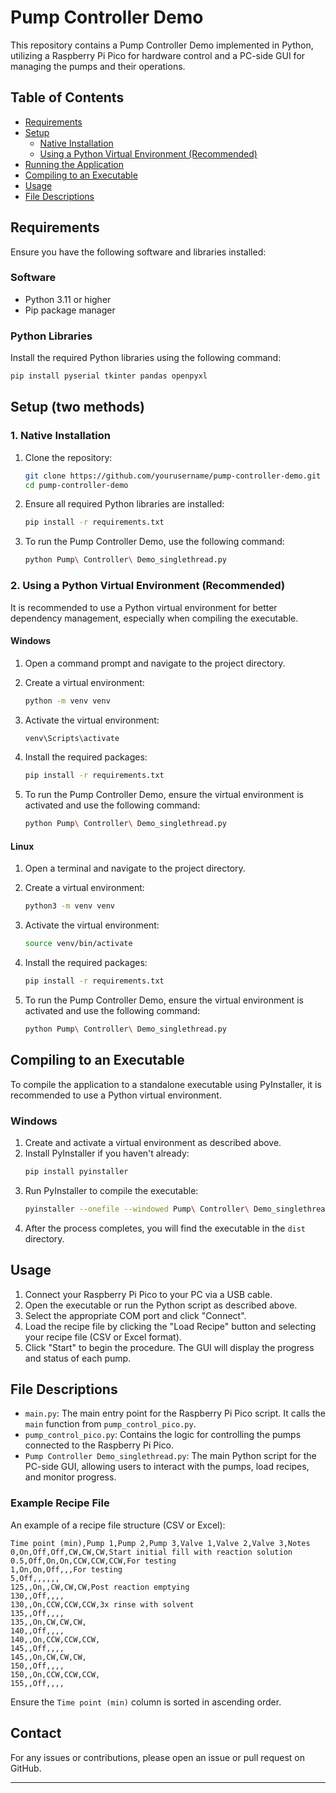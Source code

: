 
# Pump Controller Demo

This repository contains a Pump Controller Demo implemented in Python, utilizing a Raspberry Pi Pico for hardware control and a PC-side GUI for managing the pumps and their operations.

## Table of Contents
- [Requirements](#requirements)
- [Setup](#setup)
  - [Native Installation](#native-installation)
  - [Using a Python Virtual Environment (Recommended)](#using-a-python-virtual-environment-recommended)
- [Running the Application](#running-the-application)
- [Compiling to an Executable](#compiling-to-an-executable)
- [Usage](#usage)
- [File Descriptions](#file-descriptions)

## Requirements

Ensure you have the following software and libraries installed:

### Software
- Python 3.11 or higher
- Pip package manager

### Python Libraries
Install the required Python libraries using the following command:
```sh
pip install pyserial tkinter pandas openpyxl
```

## Setup (two methods)

### 1. Native Installation

1. Clone the repository:
    ```sh
    git clone https://github.com/yourusername/pump-controller-demo.git
    cd pump-controller-demo
    ```

2. Ensure all required Python libraries are installed:
    ```sh
    pip install -r requirements.txt
    ```

3. To run the Pump Controller Demo, use the following command:
    ```sh
    python Pump\ Controller\ Demo_singlethread.py
    ```

### 2. Using a Python Virtual Environment (Recommended)

It is recommended to use a Python virtual environment for better dependency management, especially when compiling the executable.

#### Windows

1. Open a command prompt and navigate to the project directory.
2. Create a virtual environment:
    ```sh
    python -m venv venv
    ```
3. Activate the virtual environment:
    ```sh
    venv\Scripts\activate
    ```
4. Install the required packages:
    ```sh
    pip install -r requirements.txt
    ```

5. To run the Pump Controller Demo, ensure the virtual environment is activated and use the following command:
    ```sh
    python Pump\ Controller\ Demo_singlethread.py
    ```

#### Linux

1. Open a terminal and navigate to the project directory.
2. Create a virtual environment:
    ```sh
    python3 -m venv venv
    ```
3. Activate the virtual environment:
    ```sh
    source venv/bin/activate
    ```
4. Install the required packages:
    ```sh
    pip install -r requirements.txt
    ```

5. To run the Pump Controller Demo, ensure the virtual environment is activated and use the following command:
    ```sh
    python Pump\ Controller\ Demo_singlethread.py
    ```

## Compiling to an Executable

To compile the application to a standalone executable using PyInstaller, it is recommended to use a Python virtual environment.

### Windows

1. Create and activate a virtual environment as described above.
2. Install PyInstaller if you haven't already:
    ```sh
    pip install pyinstaller
    ```
3. Run PyInstaller to compile the executable:
    ```sh
    pyinstaller --onefile --windowed Pump\ Controller\ Demo_singlethread.py
    ```
4. After the process completes, you will find the executable in the `dist` directory.

## Usage

1. Connect your Raspberry Pi Pico to your PC via a USB cable.
2. Open the executable or run the Python script as described above.
3. Select the appropriate COM port and click "Connect".
4. Load the recipe file by clicking the "Load Recipe" button and selecting your recipe file (CSV or Excel format).
5. Click "Start" to begin the procedure. The GUI will display the progress and status of each pump.

## File Descriptions

- `main.py`: The main entry point for the Raspberry Pi Pico script. It calls the `main` function from `pump_control_pico.py`.
- `pump_control_pico.py`: Contains the logic for controlling the pumps connected to the Raspberry Pi Pico.
- `Pump Controller Demo_singlethread.py`: The main Python script for the PC-side GUI, allowing users to interact with the pumps, load recipes, and monitor progress.

### Example Recipe File
An example of a recipe file structure (CSV or Excel):
```csv
Time point (min),Pump 1,Pump 2,Pump 3,Valve 1,Valve 2,Valve 3,Notes
0,On,Off,Off,CW,CW,CW,Start initial fill with reaction solution
0.5,Off,On,On,CCW,CCW,CCW,For testing
1,On,On,Off,,,For testing
5,Off,,,,,,
125,,On,,CW,CW,CW,Post reaction emptying
130,,Off,,,,
130,,On,CCW,CCW,CCW,3x rinse with solvent
135,,Off,,,,
135,,On,CW,CW,CW,
140,,Off,,,,
140,,On,CCW,CCW,CCW,
145,,Off,,,,
145,,On,CW,CW,CW,
150,,Off,,,,
150,,On,CCW,CCW,CCW,
155,,Off,,,,
```

Ensure the `Time point (min)` column is sorted in ascending order.

## Contact

For any issues or contributions, please open an issue or pull request on GitHub.

---